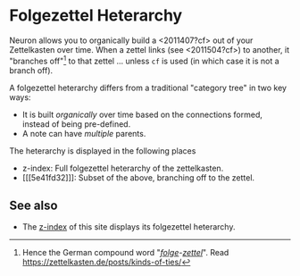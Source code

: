 # Folgezettel Heterarchy

Neuron allows you to organically build a <2011407?cf> out of your Zettelkasten over time. When a zettel links (see <2011504?cf>) to another, it "branches off"[^folge] to that zettel ... unless `cf` is used (in which case it is not a branch off). 

A folgezettel heterarchy differs from a traditional "category tree" in two key ways:

* It is built *organically* over time based on the connections formed, instead of being pre-defined.
* A note can have *multiple* parents.

The heterarchy is displayed in the following places

* z-index: Full folgezettel heterarchy of the zettelkasten.
* [[[5e41fd32]]]: Subset of the above, branching off to the zettel.

## See also

* The [z-index](/z-index.html) of this site displays its folgezettel heterarchy.

[^folge]: Hence the German compound word "*[folge](https://en.wiktionary.org/wiki/Folge#German)-[zettel](https://en.wiktionary.org/wiki/Zettel#German)*". Read <https://zettelkasten.de/posts/kinds-of-ties/>

